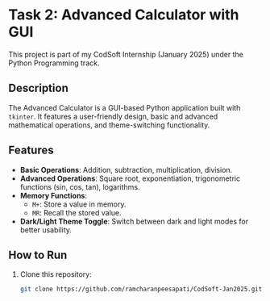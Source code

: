 # Task 2: Advanced Calculator with GUI
This project is part of my CodSoft Internship (January 2025) under the Python Programming track.

## **Description**
The Advanced Calculator is a GUI-based Python application built with `tkinter`. It features a user-friendly design, basic and advanced mathematical operations, and theme-switching functionality.

## **Features**
- **Basic Operations**: Addition, subtraction, multiplication, division.
- **Advanced Operations**: Square root, exponentiation, trigonometric functions (sin, cos, tan), logarithms.
- **Memory Functions**:
  - `M+`: Store a value in memory.
  - `MR`: Recall the stored value.
- **Dark/Light Theme Toggle**: Switch between dark and light modes for better usability.

## **How to Run**
1. Clone this repository:
   ```bash
   git clone https://github.com/ramcharanpeesapati/CodSoft-Jan2025.git
